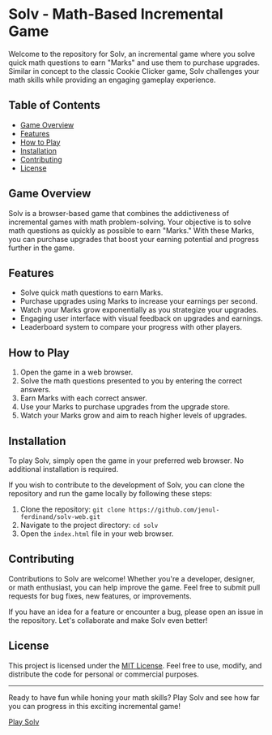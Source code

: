 ﻿# Solv - Math-Based Incremental Game

Welcome to the repository for Solv, an incremental game where you solve quick math questions to earn "Marks" and use them to purchase upgrades. Similar in concept to the classic Cookie Clicker game, Solv challenges your math skills while providing an engaging gameplay experience.

## Table of Contents
- [Game Overview](#game-overview)
- [Features](#features)
- [How to Play](#how-to-play)
- [Installation](#installation)
- [Contributing](#contributing)
- [License](#license)

## Game Overview

Solv is a browser-based game that combines the addictiveness of incremental games with math problem-solving. Your objective is to solve math questions as quickly as possible to earn "Marks." With these Marks, you can purchase upgrades that boost your earning potential and progress further in the game.

## Features

- Solve quick math questions to earn Marks.
- Purchase upgrades using Marks to increase your earnings per second.
- Watch your Marks grow exponentially as you strategize your upgrades.
- Engaging user interface with visual feedback on upgrades and earnings.
- Leaderboard system to compare your progress with other players.

## How to Play

1. Open the game in a web browser.
2. Solve the math questions presented to you by entering the correct answers.
3. Earn Marks with each correct answer.
4. Use your Marks to purchase upgrades from the upgrade store.
5. Watch your Marks grow and aim to reach higher levels of upgrades.

## Installation

To play Solv, simply open the game in your preferred web browser. No additional installation is required.

If you wish to contribute to the development of Solv, you can clone the repository and run the game locally by following these steps:

1. Clone the repository: `git clone https://github.com/jenul-ferdinand/solv-web.git`
2. Navigate to the project directory: `cd solv`
3. Open the `index.html` file in your web browser.

## Contributing

Contributions to Solv are welcome! Whether you're a developer, designer, or math enthusiast, you can help improve the game. Feel free to submit pull requests for bug fixes, new features, or improvements.

If you have an idea for a feature or encounter a bug, please open an issue in the repository. Let's collaborate and make Solv even better!

## License

This project is licensed under the [MIT License](LICENSE). Feel free to use, modify, and distribute the code for personal or commercial purposes.

---

Ready to have fun while honing your math skills? Play Solv and see how far you can progress in this exciting incremental game!

[Play Solv](https://jenul-ferdinand.itch.io/solv)
